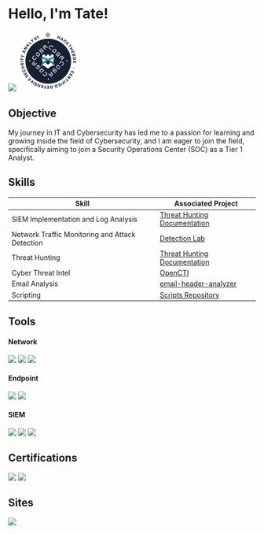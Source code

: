# Hello, I'm Tate!

<img src="https://cyberdefenders-storage.s3.me-central-1.amazonaws.com/profile-badges/OVF.png" width="300" /> ![CDSA](https://raw.githubusercontent.com/tatescode/tatescode.github.io/main/images/HTB_CDSA.png)

## Objective

My journey in IT and Cybersecurity has led me to a passion for learning and growing inside the field of Cybersecurity, and I am eager to join the field, specifically aiming to join a Security Operations Center (SOC) as a Tier 1 Analyst.

## Skills

| Skill                                         | Associated Project         |
|-----------------------------------------------|----------------------------|
| SIEM Implementation and Log Analysis          | <a href="https://github.com/tatescode/tatescode.github.io/tree/main/threathunting">Threat Hunting Documentation</a>|
| Network Traffic Monitoring and Attack Detection | <a href="https://github.com/tatescode/tatescode.github.io/tree/main/Wireshark">Detection Lab</a>|
| Threat Hunting | <a href="https://github.com/tatescode/tatescode.github.io/tree/main/threathunting">Threat Hunting Documentation</a>|
| Cyber Threat Intel | <a href="https://github.com/tatescode/opencti">OpenCTI</a>|
| Email Analysis | <a href="https://github.com/tatescode/email-header-analyzer">email-header-analyzer</a>|
| Scripting | <a href="https://github.com/tatescode/bash-scripts"> Scripts Repository</a>|

## Tools

#### Network
<div>
    <img src="https://img.shields.io/badge/-Wireshark-1679A7?&style=for-the-badge&logo=Wireshark&logoColor=white" />
    <img src="https://img.shields.io/badge/-Suricata-EF3B2D?&style=for-the-badge&logo=Suricata&logoColor=white" />
    <img src="https://img.shields.io/badge/-Zeek-777BB4?&style=for-the-badge&logo=Zeek&logoColor=white" />
</div>

#### Endpoint
<div>
    <img src="https://img.shields.io/badge/-Microsoft_Defender_for_Endpoint-00A4EF?&style=for-the-badge&logo=Microsoft&logoColor=white" />
    <img src="https://img.shields.io/badge/-Velociraptor-4B275F?&style=for-the-badge&logo=Velociraptor&logoColor=white" />
</div>

#### SIEM
<div>
    <img src="https://img.shields.io/badge/-Microsoft_Sentinel-0078D4?&style=for-the-badge&logo=Microsoft&logoColor=white" />
    <img src="https://img.shields.io/badge/-Splunk-000000?&style=for-the-badge&logo=Splunk&logoColor=white" />
    <img src="https://img.shields.io/badge/-Elastic-005571?&style=for-the-badge&logo=Elastic&logoColor=white" />
</div>

## Certifications
<div>
<img src="https://img.shields.io/badge/-Security%2B-FF0000?&style=for-the-badge&logo=CompTIA&logoColor=white" />
<img src="https://img.shields.io/badge/-CDSA-006400?&style=for-the-badge&logoColor=white" />
</div>

## Sites
<a href="https://linkedin.com/in/tategreiner"><img src="https://img.shields.io/badge/-LinkedIn-0072b1?&style=for-the-badge&logo=linkedin&logoColor=white" /></a>
